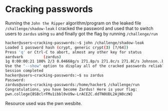 # Cracking passwords
Running the `John the Ripper` algorithm/program on the leaked file `/challenge/shadow-leak` I cracked the password and used that to switch users to `zardus` using `su` and finally got the flag by running `/challenge/run`
```bash
hacker@users~cracking-passwords:~$ john /challenge/shadow-leak
Loaded 1 password hash (crypt, generic crypt(3) [?/64])
Press 'q' or Ctrl-C to abort, almost any other key for status
aardvark         (zardus)
1g 0:00:00:21 100% 2/3 0.04668g/s 271.8p/s 271.8c/s 271.8C/s Johnson..buzz
Use the "--show" option to display all of the cracked passwords reliably
Session completed
hacker@users~cracking-passwords:~$ su zardus
Password:
zardus@users~cracking-passwords:/home/hacker$ /challenge/run
Congratulations, you have become Zardus! Here is your flag:
pwn.college{8SBclrFMu1ibbl0vU9w-LrACEZC.ddTN0UDL2AjN0czW}
```
Resource used was the pwn wesbite.
